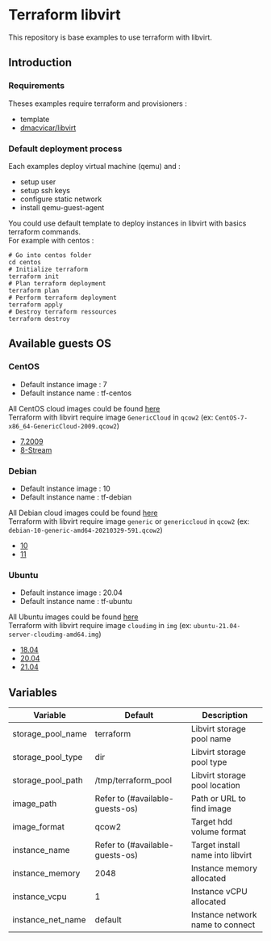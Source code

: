 # Terraform libvirt

This repository is base examples to use terraform with libvirt.  

## Introduction

### Requirements

Theses examples require terraform and provisioners :
- template
- [dmacvicar/libvirt](https://github.com/dmacvicar/terraform-provider-libvirt)

### Default deployment process

Each examples deploy virtual machine (qemu) and :
- setup user
- setup ssh keys
- configure static network
- install qemu-guest-agent

You could use default template to deploy instances in libvirt with basics terraform commands.  
For example with centos :

```shell
# Go into centos folder
cd centos
# Initialize terraform
terraform init
# Plan terraform deployment
terraform plan
# Perform terraform deployment
terraform apply
# Destroy terraform ressources
terraform destroy
```

## Available guests OS

### CentOS

- Default instance image : 7
- Default instance name : tf-centos

All CentOS cloud images could be found [here](https://cloud.centos.org/centos/)  
Terraform with libvirt require image `GenericCloud` in `qcow2` (ex: `CentOS-7-x86_64-GenericCloud-2009.qcow2`)

- [7.2009](https://cloud.centos.org/centos/7/images/CentOS-7-x86_64-GenericCloud-2009.qcow2)
- [8-Stream](https://cloud.centos.org/centos/8-stream/x86_64/images/CentOS-Stream-GenericCloud-8-20210210.0.x86_64.qcow2)

### Debian

- Default instance image : 10
- Default instance name : tf-debian

All Debian cloud images could be found [here](https://cdimage.debian.org/images/cloud/)  
Terraform with libvirt require image `generic` or `genericcloud` in `qcow2` (ex: `debian-10-generic-amd64-20210329-591.qcow2`)

- [10](https://cdimage.debian.org/images/cloud/buster/20210329-591/debian-10-generic-amd64-20210329-591.qcow2)
- [11](https://cdimage.debian.org/images/cloud/bullseye/daily/20210517-640/debian-11-genericcloud-amd64-daily-20210517-640.qcow2)


### Ubuntu

- Default instance image : 20.04
- Default instance name : tf-ubuntu

All Ubuntu images could be found [here](https://cloud-images.ubuntu.com/releases)  
Terraform with libvirt require image `cloudimg` in `img` (ex: `ubuntu-21.04-server-cloudimg-amd64.img`)

- [18.04](https://cloud-images.ubuntu.com/releases/bionic/release/ubuntu-18.04-server-cloudimg-amd64.img)
- [20.04](https://cloud-images.ubuntu.com/releases/focal/release/ubuntu-20.04-server-cloudimg-amd64.img)
- [21.04](https://cloud-images.ubuntu.com/releases/hirsute/release/ubuntu-21.04-server-cloudimg-amd64.img)

## Variables

| Variable          | Default                         | Description                      |
| ----------------- | ------------------------------- | -------------------------------- |
| storage_pool_name | terraform                       | Libvirt storage pool name        |
| storage_pool_type | dir                             | Libvirt storage pool type        |
| storage_pool_path | /tmp/terraform_pool             | Libvirt storage pool location    | 
| image_path        | Refer to (#available-guests-os) | Path or URL to find image        |
| image_format      | qcow2                           | Target hdd volume format         |
| instance_name     | Refer to (#available-guests-os) | Target install name into libvirt |
| instance_memory   | 2048                            | Instance memory allocated        |
| instance_vcpu     | 1                               | Instance vCPU allocated          |
| instance_net_name | default                         | Instance network name to connect |